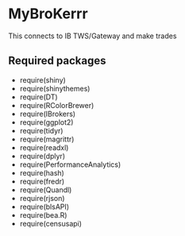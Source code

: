 # MyBroKerrr
This connects to IB TWS/Gateway and make trades

## Required packages
- require(shiny)
- require(shinythemes)
- require(DT)
- require(RColorBrewer)
- require(IBrokers)
- require(ggplot2)
- require(tidyr)
- require(magrittr)
- require(readxl)
- require(dplyr)
- require(PerformanceAnalytics)
- require(hash)
- require(fredr)
- require(Quandl)
- require(rjson)
- require(blsAPI)
- require(bea.R)
- require(censusapi)
